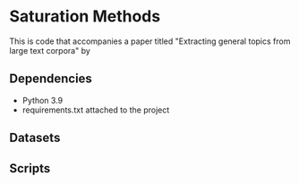 # Saturation Methods
This is code that accompanies a paper titled "Extracting general topics from large text corpora" by


## Dependencies
- Python 3.9
- requirements.txt attached to the project

## Datasets

## Scripts

